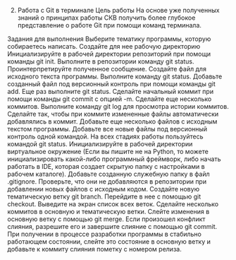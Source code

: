 2. Работа с Git в терминале
Цель работы
На основе уже полученных знаний о принципах работы СКВ получить более глубокое представление о работе Git при помощи команд терминала.

Задания для выполнения
Выберите тематику программы, которую собираетесь написать. Создайте для нее рабочую директорию
Инициализируйте в рабочей директории репозиторий при помощи команды git init.
Выполните в репозитории команду git status. Проинтерпретируйте полученное сообщение.
Создайте файл для исходного текста программы. Выполните команду git status.
Добавьте созданный файл под версионный контроль при помощи команды git add. Еще раз выполните git status.
Сделайте начальный коммит при помощи команды git commit с опцией -m.
Сделайте еще несколько коммитов. Выполните команду git log для просмотра истории коммитов.
Сделайте так, чтобы при коммите измененные файлы автоматически добавлялись в коммит.
Добавьте еще несколько файлов с исходным текстом программы.
Добавьте все новые файлы под версионный контроль одной командой.
На всех стадиях работы пользуйтесь командой git status.
Инициализируйте в рабочей директории виртуальное окружение (Если вы пишите не на Python, то можете инициализировать какой-либо программный фреймворк, либо начать работать в IDE, которая создает скрытую папку с настройками в рабочем каталоге).
Добавьте созданную служебную папку в файл .gitignore. Проверьте, что они не добавляются в репозитории при добавлении новых файлов с исходным кодом.
Создайте новую тематическую ветку git branch. Перейдите в нее с помощью git checkout. Выведите на экран список всех веток.
Сделайте несколько коммитов в основную и тематическую ветки.
Слейте изменения в основную ветку с помощью git merge. Если произошел конфликт слияния, разрешите его и завершите слияние с помощью git commit.
При получении в процессе разработки программы в стабильно работающем состоянии, слейте это состояние в основную ветку и добавьте к коммиту слияния пометку с номером релиза.
